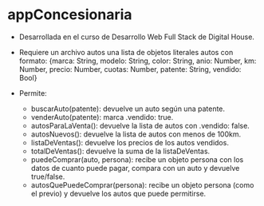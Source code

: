 # appConcesionaria

- Desarrollada en el curso de Desarrollo Web Full Stack de Digital House.
 
- Requiere un archivo autos una lista de objetos literales autos con formato:
  {marca: String, modelo: String, color: String, anio: Number, km: Number, precio: Number, cuotas: Number, patente: String, vendido: Bool}
  
- Permite:
  - buscarAuto(patente): devuelve un auto según una patente.
  - venderAuto(patente): marca .vendido: true.
  - autosParaLaVenta(): devuelve la lista de autos con .vendido: false.
  - autosNuevos(): devuelve la lista de autos con menos de 100km.
  - listaDeVentas(): devuelve los precios de los autos vendidos.
  - totalDeVentas(): devuelve la suma de la listaDeVentas.
  - puedeComprar(auto, persona): recibe un objeto persona con los datos de cuanto puede pagar, compara con un auto y devuelve true/false.
  - autosQuePuedeComprar(persona): recibe un objeto persona (como el previo) y devuelve los autos que puede permitirse.
